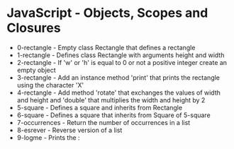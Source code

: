 # JavaScript - Objects, Scopes and Closures

- 0-rectangle - Empty class Rectangle that defines a rectangle
- 1-rectangle - Defines class Rectangle with arguments height and width
- 2-rectangle - If 'w' or 'h' is equal to 0 or not a positive integer create an empty object
- 3-rectangle - Add an instance method 'print' that prints the rectangle using the character 'X'
- 4-rectangle - Add method 'rotate' that exchanges the values of width and height and 'double' that multiplies the width and height by 2
- 5-square - Defines a square and inherits from Rectangle
- 6-square - Defines a square that inherits from Square of 5-square
- 7-occurrences - Return the number of occurrences in a list
- 8-esrever - Reverse version of a list
- 9-logme - Prints the <number of argument printed>: <current argument>
